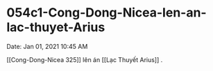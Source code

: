 # 054c1-Cong-Dong-Nicea-len-an-lac-thuyet-Arius

Date: Jan 01, 2021 10:45 AM

[[Cong-Dong-Nicea 325]] lên án [[Lạc Thuyết Arius]] .